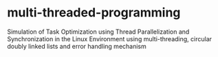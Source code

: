 # multi-threaded-programming

Simulation of Task Optimization using Thread Parallelization and Synchronization in the Linux Environment using multi-threading,
circular doubly linked lists and error handling mechanism
